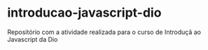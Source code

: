 # introducao-javascript-dio
Repositório com a atividade realizada para o curso de Introduçã ao Javascript da Dio
